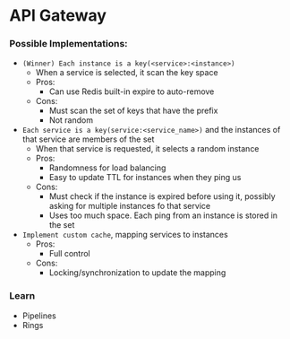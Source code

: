 # API Gateway

### Possible Implementations:
- `(Winner) Each instance is a key(<service>:<instance>)`
	- When a service is selected, it scan the key space
	- Pros:
		- Can use Redis built-in expire to auto-remove
	- Cons:
		- Must scan the set of keys that have the <service> prefix
		- Not random
- `Each service is a key(service:<service_name>)` and the instances of that service are members of the set
	- When that service is requested, it selects a random instance
	- Pros:
		- Randomness for load balancing
		- Easy to update TTL for instances when they ping us
	- Cons:
		- Must check if the instance is expired before using it, possibly asking for multiple instances fo that service
		- Uses too much space. Each ping from an instance is stored in the set
- `Implement custom cache`, mapping services to instances
	- Pros:
		- Full control
	- Cons:
		- Locking/synchronization to update the mapping

### Learn
- Pipelines
- Rings